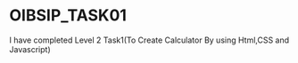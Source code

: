 # OIBSIP_TASK01
I have completed Level 2 Task1(To Create Calculator By using Html,CSS and Javascript)
